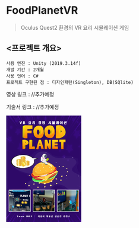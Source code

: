 FoodPlanetVR
============
>Oculus Quest2 환경의 VR 요리 시뮬레이션 게임



<프로젝트 개요>
---------------
    사용 엔진 : Unity (2019.3.14f)
    개발 기간 : 2개월
    사용 언어 : C#
    프로젝트 구현된 점 : 디자인패턴(Singleton), DB(SQlite) 
    
영상 링크 : //추가예정

기술서 링크 : //추가예정

<img src="https://github.com/leehb105/FoodPlanetVR/blob/main/Assets/4.Images/Poster/Poster.png" width="40%" height="30%" title="px(픽셀) 크기 설정" alt="image"></img>

